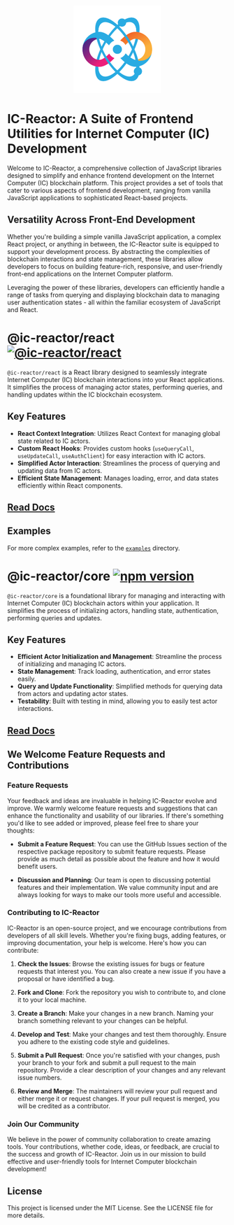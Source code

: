 <p align="center">
  <img src="./ic-reactor.png" width="200" height="200"/>
</p>

# IC-Reactor: A Suite of Frontend Utilities for Internet Computer (IC) Development

Welcome to IC-Reactor, a comprehensive collection of JavaScript libraries designed to simplify and enhance frontend development on the Internet Computer (IC) blockchain platform. This project provides a set of tools that cater to various aspects of frontend development, ranging from vanilla JavaScript applications to sophisticated React-based projects.

## Versatility Across Front-End Development

Whether you're building a simple vanilla JavaScript application, a complex React project, or anything in between, the IC-Reactor suite is equipped to support your development process. By abstracting the complexities of blockchain interactions and state management, these libraries allow developers to focus on building feature-rich, responsive, and user-friendly front-end applications on the Internet Computer platform.

Leveraging the power of these libraries, developers can efficiently handle a range of tasks from querying and displaying blockchain data to managing user authentication states - all within the familiar ecosystem of JavaScript and React.

# @ic-reactor/react [![@ic-reactor/react](https://badge.fury.io/js/@ic-reactor%2Freact.svg)](https://www.npmjs.com/package/@ic-reactor/react)

`@ic-reactor/react` is a React library designed to seamlessly integrate Internet Computer (IC) blockchain interactions into your React applications. It simplifies the process of managing actor states, performing queries, and handling updates within the IC blockchain ecosystem.

## Key Features

- **React Context Integration**: Utilizes React Context for managing global state related to IC actors.
- **Custom React Hooks**: Provides custom hooks (`useQueryCall`, `useUpdateCall`, `useAuthClient`) for easy interaction with IC actors.
- **Simplified Actor Interaction**: Streamlines the process of querying and updating data from IC actors.
- **Efficient State Management**: Manages loading, error, and data states efficiently within React components.

## [Read Docs](https://b3pay.github.io/ic-reactor/modules/Core.html)

## Examples

For more complex examples, refer to the [`examples`](./examples) directory.

# @ic-reactor/core [![npm version](https://badge.fury.io/js/@ic-reactor%2Fcore.svg)](https://www.npmjs.com/package/@ic-reactor/core)

`@ic-reactor/core` is a foundational library for managing and interacting with Internet Computer (IC) blockchain actors within your application. It simplifies the process of initializing actors, handling state, authentication, performing queries and updates.

## Key Features

- **Efficient Actor Initialization and Management**: Streamline the process of initializing and managing IC actors.
- **State Management**: Track loading, authentication, and error states easily.
- **Query and Update Functionality**: Simplified methods for querying data from actors and updating actor states.
- **Testability**: Built with testing in mind, allowing you to easily test actor interactions.

## [Read Docs](https://b3pay.github.io/ic-reactor/modules/Core.html)

## We Welcome Feature Requests and Contributions

### Feature Requests

Your feedback and ideas are invaluable in helping IC-Reactor evolve and improve. We warmly welcome feature requests and suggestions that can enhance the functionality and usability of our libraries. If there's something you'd like to see added or improved, please feel free to share your thoughts:

- **Submit a Feature Request**: You can use the GitHub Issues section of the respective package repository to submit feature requests. Please provide as much detail as possible about the feature and how it would benefit users.

- **Discussion and Planning**: Our team is open to discussing potential features and their implementation. We value community input and are always looking for ways to make our tools more useful and accessible.

### Contributing to IC-Reactor

IC-Reactor is an open-source project, and we encourage contributions from developers of all skill levels. Whether you're fixing bugs, adding features, or improving documentation, your help is welcome. Here's how you can contribute:

1. **Check the Issues**: Browse the existing issues for bugs or feature requests that interest you. You can also create a new issue if you have a proposal or have identified a bug.

2. **Fork and Clone**: Fork the repository you wish to contribute to, and clone it to your local machine.

3. **Create a Branch**: Make your changes in a new branch. Naming your branch something relevant to your changes can be helpful.

4. **Develop and Test**: Make your changes and test them thoroughly. Ensure you adhere to the existing code style and guidelines.

5. **Submit a Pull Request**: Once you're satisfied with your changes, push your branch to your fork and submit a pull request to the main repository. Provide a clear description of your changes and any relevant issue numbers.

6. **Review and Merge**: The maintainers will review your pull request and either merge it or request changes. If your pull request is merged, you will be credited as a contributor.

### Join Our Community

We believe in the power of community collaboration to create amazing tools. Your contributions, whether code, ideas, or feedback, are crucial to the success and growth of IC-Reactor. Join us in our mission to build effective and user-friendly tools for Internet Computer blockchain development!

## License

This project is licensed under the MIT License. See the LICENSE file for more details.
